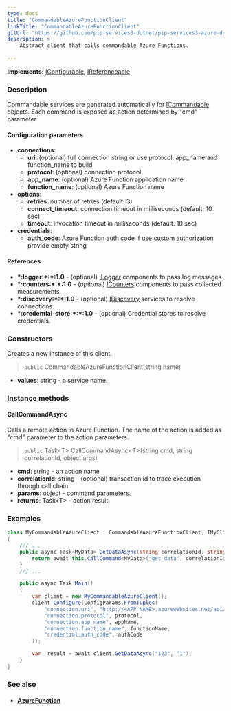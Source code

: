 ```yaml
---
type: docs
title: "CommandableAzureFunctionClient"
linkTitle: "CommandableAzureFunctionClient"
gitUrl: "https://github.com/pip-services3-dotnet/pip-services3-azure-dotnet"
description: >
    Abstract client that calls commandable Azure Functions.
 
---
```


**Implements:** [IConfigurable](../../../commons/config/iconfigurable), [IReferenceable](../../../commons/refer/ireferenceable)

### Description

Commandable services are generated automatically for [ICommandable](../../../commons/commands/icommandable.md) objects. Each command is exposed as action determined by "cmd" parameter.


#### Configuration parameters

- **connections**:
    - **uri**: (optional) full connection string or use protocol, app_name and function_name to build
    - **protocol**: (optional) connection protocol
    - **app_name**: (optional) Azure Function application name
    - **function_name**: (optional) Azure Function name
- **options**:
     - **retries**: number of retries (default: 3)
     - **connect_timeout**: connection timeout in milliseconds (default: 10 sec)
     - **timeout**: invocation timeout in milliseconds (default: 10 sec)
- **credentials**:
    - **auth_code**: Azure Function auth code if use custom authorization provide empty string

#### References
- **\*:logger:\*:\*:1.0** - (optional) [ILogger](../../../components/log/ilogger) components to pass log messages.
- **\*:counters:\*:\*:1.0** - (optional) [ICounters](../../../components/count/icounters) components to pass collected measurements.
- **\*:discovery:\*:\*:1.0** - (optional) [IDiscovery](../../../components/connect/idiscovery) services to resolve connections.
- **\*:credential-store:\*:\*:1.0** - (optional) Credential stores to resolve credentials.

### Constructors
Creates a new instance of this client.

> `public` CommandableAzureFunctionClient(string name)

- **values**: string - a service name.


### Instance methods

#### CallCommandAsync
Calls a remote action in Azure Function.
The name of the action is added as "cmd" parameter
to the action parameters. 

> `public` Task\<T\> CallCommandAsync\<T\>(string cmd, string correlationId, object args)

- **cmd**: string - an action name
- **correlationId**: string - (optional) transaction id to trace execution through call chain.
- **params**: object - command parameters.
- **returns**: Task\<T\> - action result.


### Examples

```cs
class MyCommandableAzureClient : CommandableAzureFunctionClient, IMyClient
{
    /// ...
    public async Task<MyData> GetDataAsync(string correlationId, string id) {
        return await this.CallCommand<MyData>("get_data", correlationId, new { id=id });
    }
    /// ...

    public async Task Main()
    {
        var client = new MyCommandableAzureClient();
        client.Configure(ConfigParams.FromTuples(
            "connection.uri", "http://<APP_NAME>.azurewebsites.net/api/<FUNCTION_NAME>",
            "connection.protocol", protocol,
            "connection.app_name", appName,
            "connection.function_name", functionName,
            "credential.auth_code", authCode
        ));

        var  result = await client.GetDataAsync("123", "1");
    }
}
```

### See also
- #### [AzureFunction](../../azure_function/)
